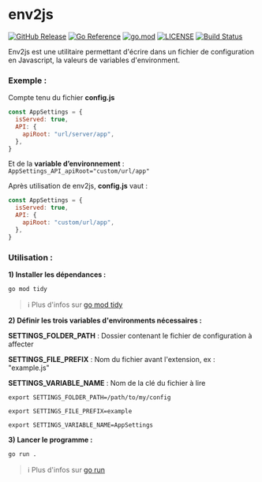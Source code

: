 # env2js

[![GitHub Release](https://img.shields.io/github/v/release/fleroy-isagri/env2js)](https://github.com/fleroy-isagri/env2js/releases)
[![Go Reference](https://pkg.go.dev/badge/github.com/fleroy-isagri/env2js.svg)](https://pkg.go.dev/github.com/fleroy-isagri/env2js)
[![go.mod](https://img.shields.io/github/go-mod/go-version/fleroy-isagri/env2js)](go.mod)
[![LICENSE](https://img.shields.io/github/license/fleroy-isagri/env2js)](LICENSE)
[![Build Status](https://img.shields.io/github/actions/workflow/status/fleroy-isagri/env2js/build.yml?branch=main)](https://github.com/fleroy-isagri/env2js/actions?query=workflow%3Abuild+branch%3Amain)

Env2js est une utilitaire permettant d'écrire dans un fichier de configuration en Javascript, la valeurs de variables d'environment.

### Exemple :

Compte tenu du fichier **config.js**
```js
const AppSettings = {
  isServed: true,
  API: {
    apiRoot: "url/server/app",
  },
}
```

Et de la **variable d’environnement** :
`AppSettings_API_apiRoot="custom/url/app"`


Après utilisation de env2js, **config.js** vaut :
```js
const AppSettings = {
  isServed: true,
  API: {
    apiRoot: "custom/url/app",
  },
}
```

### Utilisation :

**1) Installer les dépendances :**

```bash
go mod tidy
```

> :information_source: Plus d'infos sur [go mod tidy](https://go.dev/ref/mod#go-mod-tidy)

**2) Définir les trois variables d'environments nécessaires :**

**SETTINGS_FOLDER_PATH** : Dossier contenant le fichier de configuration à affecter

**SETTINGS_FILE_PREFIX** : Nom du fichier avant l'extension, ex : "example.js"

**SETTINGS_VARIABLE_NAME** : Nom de la clé du fichier à lire


`export SETTINGS_FOLDER_PATH=/path/to/my/config`

`export SETTINGS_FILE_PREFIX=example`

`export SETTINGS_VARIABLE_NAME=AppSettings`


**3) Lancer le programme :**

```bash
go run .
```
> :information_source: Plus d'infos sur [go run](https://pkg.go.dev/cmd/go#hdr-Compile_and_run_Go_program)